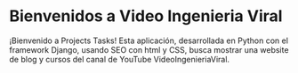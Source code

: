 # Bienvenidos a Video Ingenieria Viral

¡Bienvenido a Projects Tasks! Esta aplicación, desarrollada en Python con el framework Django, usando SEO con html y CSS, busca mostrar una website de blog y cursos del canal de YouTube VideoIngenieriaViral.

